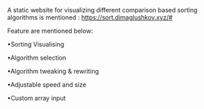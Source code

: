 A static website for visualizing different comparison based sorting algorithms is mentioned : 
https://sort.dimaglushkov.xyz/#

Feature are mentioned below:

•Sorting Visualising

•Algorithm selection

•Algorithm tweaking & rewriting

•Adjustable speed and size

•Custom array input




